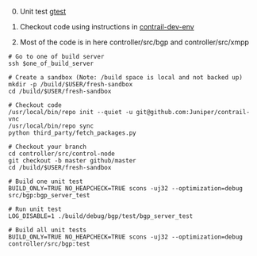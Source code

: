 0. Unit test [gtest](https://github.com/google/googletest)
1. Checkout code using instructions in [contrail-dev-env](https://github.com/Juniper/contrail-dev-env)

2. Most of the code is in here controller/src/bgp and controller/src/xmpp

```
# Go to one of build server
ssh $one_of_build_server

# Create a sandbox (Note: /build space is local and not backed up)
mkdir -p /build/$USER/fresh-sandbox
cd /build/$USER/fresh-sandbox

# Checkout code
/usr/local/bin/repo init --quiet -u git@github.com:Juniper/contrail-vnc
/usr/local/bin/repo sync
python third_party/fetch_packages.py

# Checkout your branch
cd controller/src/control-node
git checkout -b master github/master
cd /build/$USER/fresh-sandbox

# Build one unit test
BUILD_ONLY=TRUE NO_HEAPCHECK=TRUE scons -uj32 --optimization=debug src/bgp:bgp_server_test

# Run unit test
LOG_DISABLE=1 ./build/debug/bgp/test/bgp_server_test

# Build all unit tests
BUILD_ONLY=TRUE NO_HEAPCHECK=TRUE scons -uj32 --optimization=debug controller/src/bgp:test

```


